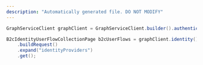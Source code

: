 ```yaml
---
description: "Automatically generated file. DO NOT MODIFY"
---
```

<!-- markdownlint-disable MD041 -->

```java
GraphServiceClient graphClient = GraphServiceClient.builder().authenticationProvider( authProvider ).buildClient();

B2cIdentityUserFlowCollectionPage b2cUserFlows = graphClient.identity().b2cUserFlows()
    .buildRequest()
    .expand("identityProviders")
    .get();
```
